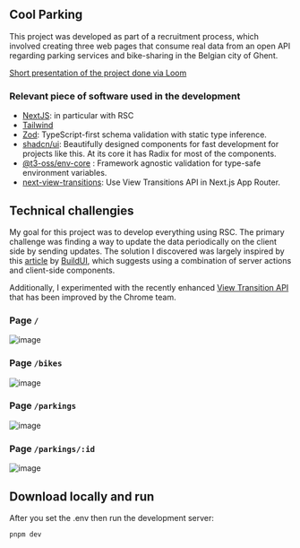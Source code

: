 
## Cool Parking
This project was developed as part of a recruitment process, which involved creating three web pages that consume real data from an open API regarding parking services and bike-sharing in the Belgian city of Ghent.

[Short presentation of the project done via Loom](https://www.loom.com/share/5d2107156ec645c5b96cbb2fdb09cf49?sid=e1deabc6-92d4-4c05-929f-278b85e54746)

### Relevant piece of software used in the development
- [NextJS](https://nextjs.org/): in particular with RSC
- [Tailwind](https://tailwindcss.com)
- [Zod](https://zod.dev/): TypeScript-first schema validation with static type inference.
- [shadcn/ui](https://ui.shadcn.com/): Beautifully designed components for fast development for projects like this. At its core it has Radix for most of the components.
- [@t3-oss/env-core](https://env.t3.gg/) : Framework agnostic validation for type-safe environment variables.
- [next-view-transitions](https://github.com/shuding/next-view-transitions): Use View Transitions API in Next.js App Router.

## Technical challengies
My goal for this project was to develop everything using RSC. The primary challenge was finding a way to update the data periodically on the client side by sending updates.
The solution I discovered was largely inspired by this [article](https://buildui.com/recipes/refresh-react-server-component-on-focus) by [BuildUI](https://buildui.com/), which suggests using a combination of server actions and client-side components.

Additionally, I experimented with the recently enhanced [View Transition API](https://developer.chrome.com/docs/web-platform/view-transitions) that has been improved by the Chrome team.

### Page  `/`
![image](https://github.com/user-attachments/assets/9d43bdfc-276e-4dff-b524-0cd3f1842a9e)

### Page  `/bikes`
![image](https://github.com/user-attachments/assets/e24893b8-5a87-44d5-9e20-2ef291c3d2a2)

### Page  `/parkings`
![image](https://github.com/user-attachments/assets/42e0cdc9-8b6d-4e29-887b-8f956ea92ce0)

### Page  `/parkings/:id`
![image](https://github.com/user-attachments/assets/aacd57c0-3c8d-45a2-8b01-6f24e7de8a7f)

## Download locally and run
After you set the .env then run the development server:

```bash
pnpm dev
```

